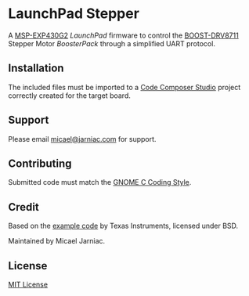 # LaunchPad Stepper
A [MSP-EXP430G2][launchpad] _LaunchPad_ firmware to control the [BOOST-DRV8711][stepperdriver] Stepper Motor _BoosterPack_ through a simplified UART protocol.

## Installation
The included files must be imported to a [Code Composer Studio][ccs] project correctly created for the target board.

## Support
Please email [micael@jarniac.com][micael] for support.

## Contributing
Submitted code must match the [GNOME C Coding Style][gnomestyle].

## Credit
Based on the [example code][ticode] by Texas Instruments, licensed under BSD.

Maintained by Micael Jarniac.

## License
[MIT License][license]

<!-- Description -->
[launchpad]: http://www.ti.com/tool/MSP-EXP430G2 "MSP-EXP430G2 LaunchPad"
[stepperdriver]: http://www.ti.com/tool/BOOST-DRV8711 "BOOST-DRV8711 BoosterPack"

<!-- Installation -->
[ccs]: http://www.ti.com/tool/CCSTUDIO "Code Composer Studio"

<!-- Support -->
[micael]: mailto:micael@jarniac.com "micael@jarniac.com"

<!-- Contributing -->
[gnomestyle]: https://developer.gnome.org/programming-guidelines/stable/c-coding-style.html.en "GNOME C Coding Style"

<!-- Credit -->
[ticode]: http://www.ti.com/lit/zip/slvc575 "Example Code"

<!-- License -->
[license]: https://choosealicense.com/licenses/mit "MIT License"
<!-- TODO Redirect to LICENSE file -->